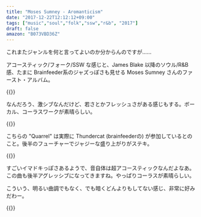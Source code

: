 ```yaml
---
title: "Moses Sumney - Aromanticism"
date: "2017-12-22T12:12:12+09:00"
tags: ["music","soul","folk","ssw","r&b", "2017"]
draft: false
amazon: "B073VBD36Z"
---
```


これまたジャンルを何と言ってよいのか分からんのですが……

アコースティック/フォーク/SSW な感じと、James Blake 以降のソウル/R&B感、たまに Brainfeeder系のジャズっぽさも見せる Moses Sumney さんのファースト・アルバム。

{{<youtube src="xDWFX7cO9co" title="Moses Sumney - Don't Bother Calling">}}

なんだろう、激シブなんだけど、若さとかフレッシュさがある感じもする。ボーカル、コーラスワークが素晴らしい。

{{<youtube src="6iTHaZAq38E" title="Moses Sumney - Quarrel">}}

こちらの "Quarrel" は実際に Thundercat (brainfeederの) が参加しているとのこと。後半のフューチャーでジャジーな盛り上がりがステキ。

{{<youtube src="fS63c-C-Rc4" title="Moses Sumney - Lonely World">}}

すごいイマドキっぽさあるようで、音自体は超アコースティックなんだよなあ。この曲も後半アグレッシブになってきますね。やっぱりコーラスが素晴らしい。

こういう、明るい曲調でもなく、でも暗くどんよりもしてない感じ、非常に好みだわー。

{{<amazon asin="B073VBD36Z" title="Moses Sumney - Aromanticism">}}
